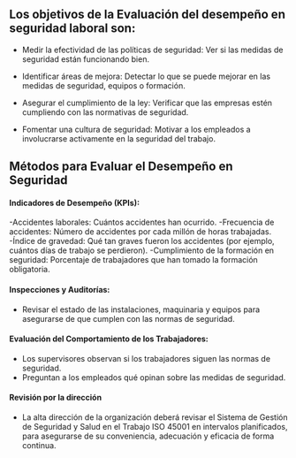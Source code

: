 ## Los objetivos de la Evaluación del desempeño en seguridad laboral son:

- Medir la efectividad de las políticas de seguridad: Ver si las medidas de seguridad están funcionando bien.

- Identificar áreas de mejora: Detectar lo que se puede mejorar en las medidas de seguridad, equipos o formación.

- Asegurar el cumplimiento de la ley: Verificar que las empresas estén cumpliendo con las normativas de seguridad.

- Fomentar una cultura de seguridad: Motivar a los empleados a involucrarse activamente en la seguridad del trabajo.

## Métodos para Evaluar el Desempeño en Seguridad

#### Indicadores de Desempeño (KPIs):

-Accidentes laborales: Cuántos accidentes han ocurrido.
-Frecuencia de accidentes: Número de accidentes por cada millón de horas trabajadas.
-Índice de gravedad: Qué tan graves fueron los accidentes (por ejemplo, cuántos días de trabajo se perdieron).
-Cumplimiento de la formación en seguridad: Porcentaje de trabajadores que han tomado la formación obligatoria.

#### Inspecciones y Auditorías:

- Revisar el estado de las instalaciones, maquinaria y equipos para asegurarse de que cumplen con las normas de seguridad.
  
#### Evaluación del Comportamiento de los Trabajadores:

- Los supervisores observan si los trabajadores siguen las normas de seguridad.
- Preguntan a los empleados qué opinan sobre las medidas de seguridad.

#### Revisión por la dirección

- La alta dirección de la organización deberá revisar el Sistema de Gestión de Seguridad y Salud en el Trabajo ISO 45001 en intervalos planificados, para asegurarse de su conveniencia, adecuación y eficacia de forma continua.
  
